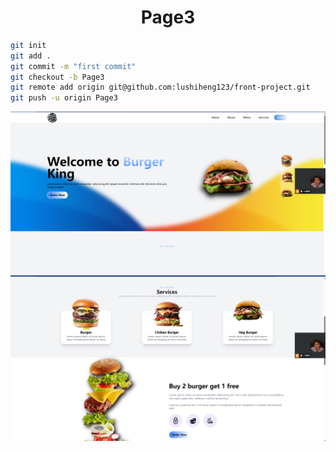 <h1 align="center">Page3</h1>

```sh
git init
git add .
git commit -m "first commit"
git checkout -b Page3
git remote add origin git@github.com:lushiheng123/front-project.git
git push -u origin Page3
```

![alt text](README_Images/README/image.png)
![alt text](README_Images/README/image-1.png)
